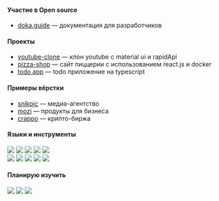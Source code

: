 #### Участие в Open source
* [doka.guide](https://doka.guide/people/kalpovskii/) — документация для разработчиков
#### Проекты
* [youtube-clone](https://github.com/kalpovskii/youtube-clone) — клон youtube с material ui и rapidApi
* [pizza-shop](https://github.com/kalpovskii/pizza-react) — сайт пиццерии с использованием react.js и docker
* [todo app](https://github.com/kalpovskii/todo-ts) — todo приложение на typescript
#### Примеры вёрстки
* [snikpic](https://github.com/kalpovskii/snikpic) — медиа-агентство
* [mozi](https://github.com/kalpovskii/mozi) — продукты для бизнеса
* [crappo](https://github.com/kalpovskii/crappo) — крипто-биржа 

#### Языки и инструменты 
![](https://img.shields.io/badge/-javascript-black?style=flat-square&logo=javascript)
![](https://img.shields.io/badge/-react-black?style=flat-square&logo=react)
![](https://img.shields.io/badge/-laravel-black?style=flat-square&logo=laravel)
![](https://img.shields.io/badge/-git-black?style=flat-square&logo=git)
![](https://img.shields.io/badge/-sass-black?style=flat-square&logo=sass)<br>
![](https://img.shields.io/badge/-redux-black?style=flat-square&logo=redux)
![](https://img.shields.io/badge/-postman-black?style=flat-square&logo=postman)
![](https://img.shields.io/badge/-docker-black?style=flat-square&logo=docker)
![](https://img.shields.io/badge/-ubuntu-black?style=flat-square&logo=ubuntu)
![](https://img.shields.io/badge/-gulp-black?style=flat-square&logo=gulp)
#### Планирую изучить
![](https://img.shields.io/badge/-typescript-black?style=flat-square&logo=typescript)
![](https://img.shields.io/badge/-node.js-black?style=flat-square&logo=node.js)
![](https://img.shields.io/badge/-jest-black?style=flat-square&logo=jest)
